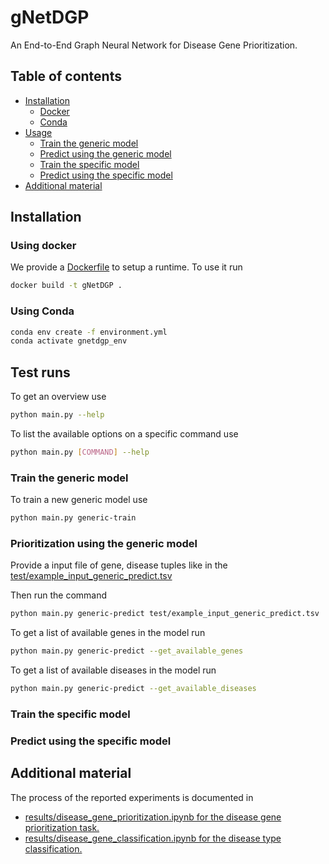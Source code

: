 # gNetDGP
An End-to-End Graph Neural Network for Disease Gene Prioritization.

## Table of contents
* [Installation](#installation)
    * [Docker](#using-docker)
    * [Conda](#using-conda)
* [Usage](#usage)
    * [Train the generic model](#train-the-generic-model)
    * [Predict using the generic model](#predict-using-the-generic-model)
    * [Train the specific model](#train-the-specific-model)
    * [Predict using the specific model](#predict-using-the-specific-model)
* [Additional material](#additional-material)

## Installation
### Using docker
We provide a [Dockerfile](Dockerfile) to setup a runtime. To use it run
```bash
docker build -t gNetDGP .
```
 
### Using Conda
```bash
conda env create -f environment.yml
conda activate gnetdgp_env
```

## Test runs
To get an overview use
```bash
python main.py --help
```

To list the available options on a specific command use
```bash
python main.py [COMMAND] --help
```

### Train the generic model
To train a new generic model use
```bash
python main.py generic-train
```

### Prioritization using the generic model
Provide a input file of gene, disease tuples 
like in the [test/example_input_generic_predict.tsv](test/example_input_generic_predict.tsv)

Then run the command
```bash
python main.py generic-predict test/example_input_generic_predict.tsv
```

To get a list of available genes in the model run
```bash
python main.py generic-predict --get_available_genes
```

To get a list of available diseases in the model run
```bash
python main.py generic-predict --get_available_diseases
```

### Train the specific model
### Predict using the specific model


## Additional material
The process of the reported experiments is documented in
* [results/disease_gene_prioritization.ipynb for the disease gene prioritization task.](results/disease_gene_prioritization.ipynb)
* [results/disease_gene_classification.ipynb for the disease type classification.](results/disease_gene_classification.ipynb)
